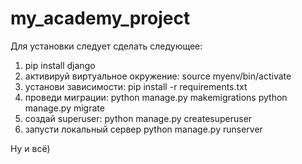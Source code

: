 # my_academy_project
Для установки следует сделать следующее:
  1. pip install django
  2. активируй виртуальное окружение: source myenv/bin/activate
  3. установи зависимости: pip install -r requirements.txt
  4. проведи миграции: python manage.py makemigrations
                       python manage.py migrate
  5. cоздай superuser:   python manage.py createsuperuser
  5. запусти локальный сервер python manage.py runserver
  
  Ну и всё)
